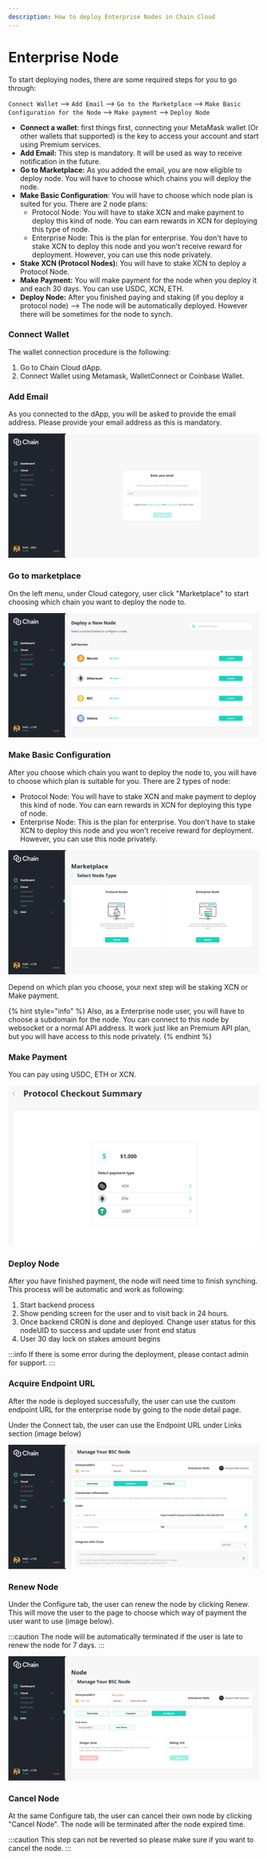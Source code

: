 ```yaml
---
description: How to deploy Enterprise Nodes in Chain Cloud
---
```


# Enterprise Node

To start deploying nodes, there are some required steps for you to go through:

`Connect Wallet` --> `Add Email` --> `Go to the Marketplace` --> `Make Basic Configuration for the Node` --> `Make payment` --> `Deploy Node`

* **Connect a wallet**: first things first, connecting your MetaMask wallet (Or other wallets that supported) is the key to access your account and start using Premium services.
* **Add Email:** This step is mandatory. It will be used as way to receive notification in the future.
* **Go to Marketplace:** As you added the email, you are now eligible to deploy node. You will have to choose which chains you will deploy the node.
* **Make Basic Configuration**: You will have to choose which node plan is suited for you. There are 2 node plans:
  * Protocol Node: You will have to stake XCN and make payment to deploy this kind of node. You can earn rewards in XCN for deploying this type of node.
  * Enterprise Node: This is the plan for enterprise. You don't have to stake XCN to deploy this node and you won't receive reward for deployment. However, you can use this node privately.
* **Stake XCN (Protocol Nodes):** You will have to stake XCN to deploy a Protocol Node.
* **Make Payment:** You will make payment for the node when you deploy it and each 30 days. You can use USDC, XCN, ETH.
* **Deploy Node:** After you finished paying and staking (if you deploy a protocol node) --> The node will be automatically deployed. However there will be sometimes for the node to synch.

### **Connect Wallet**

The wallet connection procedure is the following:

1. Go to Chain Cloud dApp.
2. Connect Wallet using Metamask, WalletConnect or Coinbase Wallet.

### **Add Email**

As you connected to the dApp, you will be asked to provide the email address. Please provide your email address as this is mandatory.

![Add Email](../../../static/img/add-email.png)

### Go to marketplace

On the left menu, under Cloud category, user click "Marketplace" to start choosing which chain you want to deploy the node to.

![Marketplace](../../../static/img/marketplace.png)

### Make Basic Configuration

After you choose which chain you want to deploy the node to, you will have to choose which plan is suitable for you. There are 2 types of node:

* Protocol Node: You will have to stake XCN and make payment to deploy this kind of node. You can earn rewards in XCN for deploying this type of node.
* Enterprise Node: This is the plan for enterprise. You don't have to stake XCN to deploy this node and you won't receive reward for deployment. However, you can use this node privately.

![Choosing Plan](../../../static/img/basic-config.png)

Depend on which plan you choose, your next step will be staking XCN or Make payment.

{% hint style="info" %}
Also, as a Enterprise node user, you will have to choose a subdomain for the node. You can connect to this node by websocket or a normal API address. It work just like an Premium API plan, but you will have access to this node privately.&#x20;
{% endhint %}

### Make Payment <a href="#make-payment" id="make-payment"></a>

You can pay using USDC, ETH or XCN.

![Payment](../../../static/img/make-payment.png)

### Deploy Node

After you have finished payment, the node will need time to finish synching. This process will be automatic and work as following:

1. Start backend process
2. Show pending screen for the user and to visit back in 24 hours.
3. Once backend CRON is done and deployed. Change user status for this nodeUID to success and update user front end status
4. User 30 day lock on stakes amount begins

:::info
If there is some error during the deployment, please contact admin for support.
:::

### Acquire Endpoint URL

After the node is deployed successfully, the user can use the custom endpoint URL for the enterprise node by going to the node detail page.

Under the Connect tab, the user can use the Endpoint URL under Links section (image below)

![Premium Node detail page](../../../static/img/endpoint-url.png)

### Renew Node

Under the Configure tab, the user can renew the node by clicking Renew. This will move the user to the page to choose which way of payment the user want to use (image below).

:::caution
The node will be automatically terminated if the user is late to renew the node for 7 days.
:::

![Premium Node detail page](../../../static/img/enterprise-renew-node.png)

### Cancel Node

At the same Configure tab, the user can cancel their own node by clicking "Cancel Node". The node will be terminated after the node expired time.

:::caution
This step can not be reverted so please make sure if you want to cancel the node.
:::